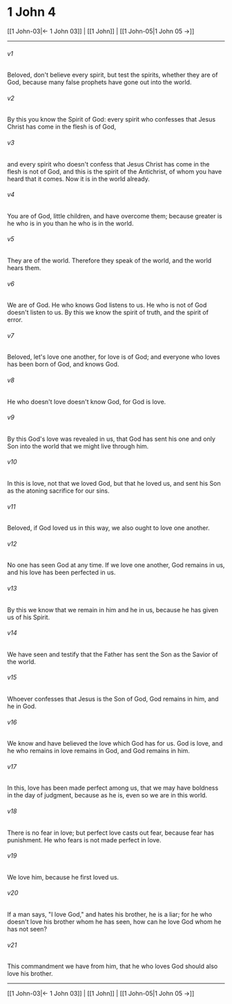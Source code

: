 # 1 John 4

[[1 John-03|← 1 John 03]] | [[1 John]] | [[1 John-05|1 John 05 →]]
***



###### v1 
Beloved, don't believe every spirit, but test the spirits, whether they are of God, because many false prophets have gone out into the world. 

###### v2 
By this you know the Spirit of God: every spirit who confesses that Jesus Christ has come in the flesh is of God, 

###### v3 
and every spirit who doesn't confess that Jesus Christ has come in the flesh is not of God, and this is the spirit of the Antichrist, of whom you have heard that it comes. Now it is in the world already. 

###### v4 
You are of God, little children, and have overcome them; because greater is he who is in you than he who is in the world. 

###### v5 
They are of the world. Therefore they speak of the world, and the world hears them. 

###### v6 
We are of God. He who knows God listens to us. He who is not of God doesn't listen to us. By this we know the spirit of truth, and the spirit of error. 

###### v7 
Beloved, let's love one another, for love is of God; and everyone who loves has been born of God, and knows God. 

###### v8 
He who doesn't love doesn't know God, for God is love. 

###### v9 
By this God's love was revealed in us, that God has sent his one and only Son into the world that we might live through him. 

###### v10 
In this is love, not that we loved God, but that he loved us, and sent his Son as the atoning sacrifice for our sins. 

###### v11 
Beloved, if God loved us in this way, we also ought to love one another. 

###### v12 
No one has seen God at any time. If we love one another, God remains in us, and his love has been perfected in us. 

###### v13 
By this we know that we remain in him and he in us, because he has given us of his Spirit. 

###### v14 
We have seen and testify that the Father has sent the Son as the Savior of the world. 

###### v15 
Whoever confesses that Jesus is the Son of God, God remains in him, and he in God. 

###### v16 
We know and have believed the love which God has for us. God is love, and he who remains in love remains in God, and God remains in him. 

###### v17 
In this, love has been made perfect among us, that we may have boldness in the day of judgment, because as he is, even so we are in this world. 

###### v18 
There is no fear in love; but perfect love casts out fear, because fear has punishment. He who fears is not made perfect in love. 

###### v19 
We love him, because he first loved us. 

###### v20 
If a man says, "I love God," and hates his brother, he is a liar; for he who doesn't love his brother whom he has seen, how can he love God whom he has not seen? 

###### v21 
This commandment we have from him, that he who loves God should also love his brother.

***
[[1 John-03|← 1 John 03]] | [[1 John]] | [[1 John-05|1 John 05 →]]
